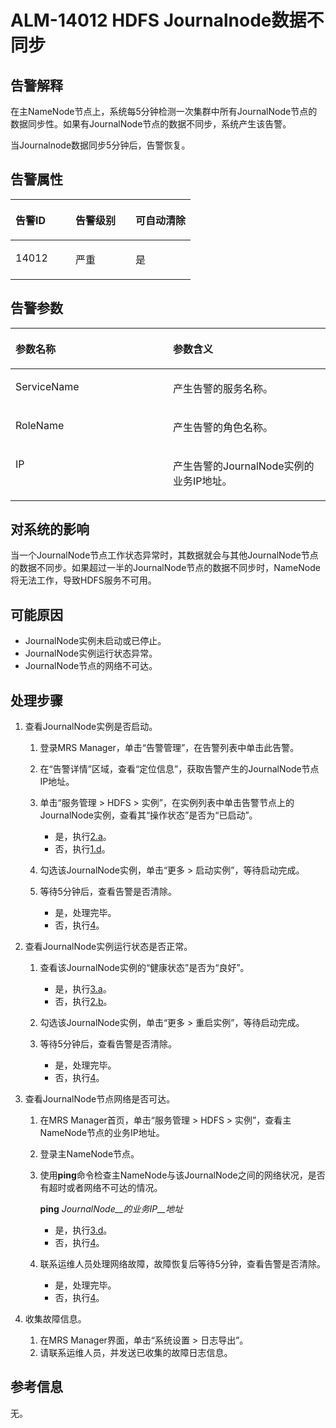 # ALM-14012 HDFS Journalnode数据不同步<a name="ZH-CN_TOPIC_0174499357"></a>

## 告警解释<a name="zh-cn_topic_0093195057_zh-cn_topic_0035998731_section18191719"></a>

在主NameNode节点上，系统每5分钟检测一次集群中所有JournalNode节点的数据同步性。如果有JournalNode节点的数据不同步，系统产生该告警。

当Journalnode数据同步5分钟后，告警恢复。

## 告警属性<a name="zh-cn_topic_0093195057_zh-cn_topic_0035998731_section29507743"></a>

<a name="zh-cn_topic_0093195057_zh-cn_topic_0035998731_table56187107"></a>
<table><thead align="left"><tr id="zh-cn_topic_0093195057_zh-cn_topic_0035998731_row43395070"><th class="cellrowborder" valign="top" width="33.33333333333333%" id="mcps1.1.4.1.1"><p id="zh-cn_topic_0093195057_zh-cn_topic_0035998731_p25339754"><a name="zh-cn_topic_0093195057_zh-cn_topic_0035998731_p25339754"></a><a name="zh-cn_topic_0093195057_zh-cn_topic_0035998731_p25339754"></a>告警ID</p>
</th>
<th class="cellrowborder" valign="top" width="33.33333333333333%" id="mcps1.1.4.1.2"><p id="zh-cn_topic_0093195057_zh-cn_topic_0035998731_p39254219"><a name="zh-cn_topic_0093195057_zh-cn_topic_0035998731_p39254219"></a><a name="zh-cn_topic_0093195057_zh-cn_topic_0035998731_p39254219"></a>告警级别</p>
</th>
<th class="cellrowborder" valign="top" width="33.33333333333333%" id="mcps1.1.4.1.3"><p id="zh-cn_topic_0093195057_zh-cn_topic_0035998731_p25475209"><a name="zh-cn_topic_0093195057_zh-cn_topic_0035998731_p25475209"></a><a name="zh-cn_topic_0093195057_zh-cn_topic_0035998731_p25475209"></a>可自动清除</p>
</th>
</tr>
</thead>
<tbody><tr id="zh-cn_topic_0093195057_zh-cn_topic_0035998731_row50226059"><td class="cellrowborder" valign="top" width="33.33333333333333%" headers="mcps1.1.4.1.1 "><p id="zh-cn_topic_0093195057_zh-cn_topic_0035998731_p41779002"><a name="zh-cn_topic_0093195057_zh-cn_topic_0035998731_p41779002"></a><a name="zh-cn_topic_0093195057_zh-cn_topic_0035998731_p41779002"></a>14012</p>
</td>
<td class="cellrowborder" valign="top" width="33.33333333333333%" headers="mcps1.1.4.1.2 "><p id="zh-cn_topic_0093195057_zh-cn_topic_0035998731_p28655997"><a name="zh-cn_topic_0093195057_zh-cn_topic_0035998731_p28655997"></a><a name="zh-cn_topic_0093195057_zh-cn_topic_0035998731_p28655997"></a>严重</p>
</td>
<td class="cellrowborder" valign="top" width="33.33333333333333%" headers="mcps1.1.4.1.3 "><p id="zh-cn_topic_0093195057_zh-cn_topic_0035998731_p39434429"><a name="zh-cn_topic_0093195057_zh-cn_topic_0035998731_p39434429"></a><a name="zh-cn_topic_0093195057_zh-cn_topic_0035998731_p39434429"></a>是</p>
</td>
</tr>
</tbody>
</table>

## 告警参数<a name="zh-cn_topic_0093195057_zh-cn_topic_0035998731_section64243102"></a>

<a name="zh-cn_topic_0093195057_zh-cn_topic_0035998731_table40072161"></a>
<table><thead align="left"><tr id="zh-cn_topic_0093195057_zh-cn_topic_0035998731_row29623216"><th class="cellrowborder" valign="top" width="50%" id="mcps1.1.3.1.1"><p id="zh-cn_topic_0093195057_zh-cn_topic_0035998731_p50670335"><a name="zh-cn_topic_0093195057_zh-cn_topic_0035998731_p50670335"></a><a name="zh-cn_topic_0093195057_zh-cn_topic_0035998731_p50670335"></a>参数名称</p>
</th>
<th class="cellrowborder" valign="top" width="50%" id="mcps1.1.3.1.2"><p id="zh-cn_topic_0093195057_zh-cn_topic_0035998731_p10656503"><a name="zh-cn_topic_0093195057_zh-cn_topic_0035998731_p10656503"></a><a name="zh-cn_topic_0093195057_zh-cn_topic_0035998731_p10656503"></a>参数含义</p>
</th>
</tr>
</thead>
<tbody><tr id="zh-cn_topic_0093195057_zh-cn_topic_0035998731_row57870399"><td class="cellrowborder" valign="top" width="50%" headers="mcps1.1.3.1.1 "><p id="zh-cn_topic_0093195057_zh-cn_topic_0035998731_p56990719"><a name="zh-cn_topic_0093195057_zh-cn_topic_0035998731_p56990719"></a><a name="zh-cn_topic_0093195057_zh-cn_topic_0035998731_p56990719"></a>ServiceName</p>
</td>
<td class="cellrowborder" valign="top" width="50%" headers="mcps1.1.3.1.2 "><p id="zh-cn_topic_0093195057_zh-cn_topic_0035998731_p52845536"><a name="zh-cn_topic_0093195057_zh-cn_topic_0035998731_p52845536"></a><a name="zh-cn_topic_0093195057_zh-cn_topic_0035998731_p52845536"></a>产生告警的服务名称。</p>
</td>
</tr>
<tr id="zh-cn_topic_0093195057_zh-cn_topic_0035998731_row5847780"><td class="cellrowborder" valign="top" width="50%" headers="mcps1.1.3.1.1 "><p id="zh-cn_topic_0093195057_zh-cn_topic_0035998731_p3908185"><a name="zh-cn_topic_0093195057_zh-cn_topic_0035998731_p3908185"></a><a name="zh-cn_topic_0093195057_zh-cn_topic_0035998731_p3908185"></a>RoleName</p>
</td>
<td class="cellrowborder" valign="top" width="50%" headers="mcps1.1.3.1.2 "><p id="zh-cn_topic_0093195057_zh-cn_topic_0035998731_p48127554"><a name="zh-cn_topic_0093195057_zh-cn_topic_0035998731_p48127554"></a><a name="zh-cn_topic_0093195057_zh-cn_topic_0035998731_p48127554"></a>产生告警的角色名称。</p>
</td>
</tr>
<tr id="zh-cn_topic_0093195057_zh-cn_topic_0035998731_row30494806"><td class="cellrowborder" valign="top" width="50%" headers="mcps1.1.3.1.1 "><p id="zh-cn_topic_0093195057_zh-cn_topic_0035998731_p54160201"><a name="zh-cn_topic_0093195057_zh-cn_topic_0035998731_p54160201"></a><a name="zh-cn_topic_0093195057_zh-cn_topic_0035998731_p54160201"></a>IP</p>
</td>
<td class="cellrowborder" valign="top" width="50%" headers="mcps1.1.3.1.2 "><p id="zh-cn_topic_0093195057_zh-cn_topic_0035998731_p24900132"><a name="zh-cn_topic_0093195057_zh-cn_topic_0035998731_p24900132"></a><a name="zh-cn_topic_0093195057_zh-cn_topic_0035998731_p24900132"></a>产生告警的JournalNode实例的业务IP地址。</p>
</td>
</tr>
</tbody>
</table>

## 对系统的影响<a name="zh-cn_topic_0093195057_zh-cn_topic_0035998731_section41317012"></a>

当一个JournalNode节点工作状态异常时，其数据就会与其他JournalNode节点的数据不同步。如果超过一半的JournalNode节点的数据不同步时，NameNode将无法工作，导致HDFS服务不可用。

## 可能原因<a name="zh-cn_topic_0093195057_zh-cn_topic_0035998731_section36308794"></a>

-   JournalNode实例未启动或已停止。
-   JournalNode实例运行状态异常。
-   JournalNode节点的网络不可达。

## 处理步骤<a name="zh-cn_topic_0093195057_zh-cn_topic_0035998731_section58343698"></a>

1.  查看JournalNode实例是否启动。
    1.  登录MRS Manager，单击“告警管理”，在告警列表中单击此告警。
    2.  在“告警详情”区域，查看“定位信息”，获取告警产生的JournalNode节点IP地址。
    3.  单击“服务管理 \> HDFS \> 实例”，在实例列表中单击告警节点上的JournalNode实例，查看其“操作状态”是否为“已启动”。
        -   是，执行[2.a](#zh-cn_topic_0093195057_zh-cn_topic_0035998731_alm14012_mmccppss_s6)。
        -   否，执行[1.d](#zh-cn_topic_0093195057_zh-cn_topic_0035998731_alm14012_mmccppss_s4)。

    4.  <a name="zh-cn_topic_0093195057_zh-cn_topic_0035998731_alm14012_mmccppss_s4"></a>勾选该JournalNode实例，单击“更多 \> 启动实例”，等待启动完成。
    5.  等待5分钟后，查看告警是否清除。
        -   是，处理完毕。
        -   否，执行[4](#zh-cn_topic_0093195057_zh-cn_topic_0035998731_li3746724415395)。

2.  查看JournalNode实例运行状态是否正常。
    1.  <a name="zh-cn_topic_0093195057_zh-cn_topic_0035998731_alm14012_mmccppss_s6"></a>查看该JournalNode实例的“健康状态”是否为“良好”。
        -   是，执行[3.a](#zh-cn_topic_0093195057_zh-cn_topic_0035998731_alm14012_mmccppss_s10)。
        -   否，执行[2.b](#zh-cn_topic_0093195057_zh-cn_topic_0035998731_s7)。

    2.  <a name="zh-cn_topic_0093195057_zh-cn_topic_0035998731_s7"></a>勾选该JournalNode实例，单击“更多 \> 重启实例”，等待启动完成。
    3.  等待5分钟后，查看告警是否清除。
        -   是，处理完毕。
        -   否，执行[4](#zh-cn_topic_0093195057_zh-cn_topic_0035998731_li3746724415395)。

3.  查看JournalNode节点网络是否可达。
    1.  <a name="zh-cn_topic_0093195057_zh-cn_topic_0035998731_alm14012_mmccppss_s10"></a>在MRS Manager首页，单击“服务管理 \> HDFS \> 实例”，查看主NameNode节点的业务IP地址。
    2.  登录主NameNode节点。
    3.  使用**ping**命令检查主NameNode与该JournalNode之间的网络状况，是否有超时或者网络不可达的情况。

        **ping** _JournalNode__的业务IP__地址_

        -   是，执行[3.d](#zh-cn_topic_0093195057_zh-cn_topic_0035998731_alm14012_mmccppss_s13)。
        -   否，执行[4](#zh-cn_topic_0093195057_zh-cn_topic_0035998731_li3746724415395)。

    4.  <a name="zh-cn_topic_0093195057_zh-cn_topic_0035998731_alm14012_mmccppss_s13"></a>联系运维人员处理网络故障，故障恢复后等待5分钟，查看告警是否清除。
        -   是，处理完毕。
        -   否，执行[4](#zh-cn_topic_0093195057_zh-cn_topic_0035998731_li3746724415395)。

4.  <a name="zh-cn_topic_0093195057_zh-cn_topic_0035998731_li3746724415395"></a>收集故障信息。
    1.  在MRS Manager界面，单击“系统设置 \> 日志导出”。
    2.  请联系运维人员，并发送已收集的故障日志信息。


## 参考信息<a name="zh-cn_topic_0093195057_zh-cn_topic_0035998731_section55331235"></a>

无。


